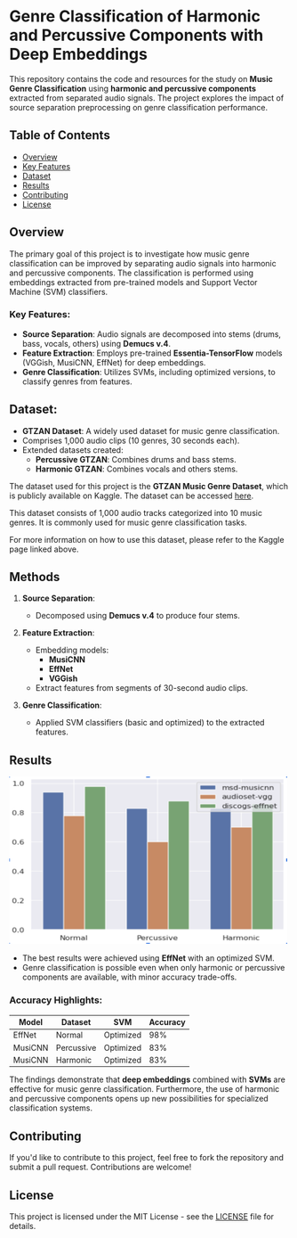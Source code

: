 # Genre Classification of Harmonic and Percussive Components with Deep Embeddings

This repository contains the code and resources for the study on **Music Genre Classification** using **harmonic and percussive components** extracted from separated audio signals. The project explores the impact of source separation preprocessing on genre classification performance.


## Table of Contents

- [Overview](#overview)
- [Key Features](#keyfeatures)
- [Dataset](#dataset)
- [Results](#results)
- [Contributing](#contributing)
- [License](#license)


## Overview

The primary goal of this project is to investigate how music genre classification can be improved by separating audio signals into harmonic and percussive components. The classification is performed using embeddings extracted from pre-trained models and Support Vector Machine (SVM) classifiers.


### Key Features:
- **Source Separation**: Audio signals are decomposed into stems (drums, bass, vocals, others) using **Demucs v.4**.
- **Feature Extraction**: Employs pre-trained **Essentia-TensorFlow** models (VGGish, MusiCNN, EffNet) for deep embeddings.
- **Genre Classification**: Utilizes SVMs, including optimized versions, to classify genres from features.






## Dataset:
- **GTZAN Dataset**: A widely used dataset for music genre classification.
- Comprises 1,000 audio clips (10 genres, 30 seconds each).
- Extended datasets created:
  - **Percussive GTZAN**: Combines drums and bass stems.
  - **Harmonic GTZAN**: Combines vocals and others stems.


The dataset used for this project is the **GTZAN Music Genre Dataset**, which is publicly available on Kaggle. The dataset can be accessed [here](https://www.kaggle.com/datasets/andradaolteanu/gtzan-dataset-music-genre-classification).

This dataset consists of 1,000 audio tracks categorized into 10 music genres. It is commonly used for music genre classification tasks.

For more information on how to use this dataset, please refer to the Kaggle page linked above.

## Methods

1. **Source Separation**:
   - Decomposed using **Demucs v.4** to produce four stems.
   
2. **Feature Extraction**:
   - Embedding models:
     - **MusiCNN**
     - **EffNet**
     - **VGGish**
   - Extract features from segments of 30-second audio clips.

3. **Genre Classification**:
   - Applied SVM classifiers (basic and optimized) to the extracted features.



## Results

<img src="results.png" width="500" height="300"/>

- The best results were achieved using **EffNet** with an optimized SVM.
- Genre classification is possible even when only harmonic or percussive components are available, with minor accuracy trade-offs.

### Accuracy Highlights:
| Model      | Dataset         | SVM      | Accuracy |
|------------|-----------------|----------|----------|
| EffNet     | Normal          | Optimized| 98%      |
| MusiCNN    | Percussive      | Optimized| 83%      |
| MusiCNN    | Harmonic        | Optimized| 83%      |



The findings demonstrate that **deep embeddings** combined with **SVMs** are effective for music genre classification. Furthermore, the use of harmonic and percussive components opens up new possibilities for specialized classification systems.


## Contributing

If you'd like to contribute to this project, feel free to fork the repository and submit a pull request. Contributions are welcome!

## License


This project is licensed under the MIT License - see the [LICENSE](LICENSE) file for details.
